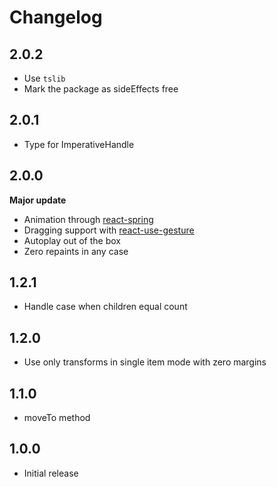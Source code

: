 # Changelog

## 2.0.2

- Use `tslib`
- Mark the package as sideEffects free

## 2.0.1

- Type for ImperativeHandle

## 2.0.0

**Major update**

- Animation through [react-spring](https://github.com/react-spring/react-spring)
- Dragging support with [react-use-gesture](https://github.com/react-spring/react-use-gesture)
- Autoplay out of the box
- Zero repaints in any case

## 1.2.1

- Handle case when children equal count

## 1.2.0

- Use only transforms in single item mode with zero margins

## 1.1.0

- moveTo method

## 1.0.0

- Initial release
